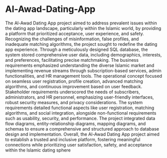 # Al-Awad-Dating-App
The Al-Awad Dating App project aimed to address prevalent issues within the dating app landscape, particularly within the Islamic world, by providing a platform that prioritized acceptance, user experience, and safety. Recognizing the challenges of misinformation, false profiles, and inadequate matching algorithms, the project sought to redefine the dating app experience. Through a meticulously designed SQL database, the system stored comprehensive user data, including demographics, interests, and preferences, facilitating precise matchmaking. The business requirements emphasized understanding the diverse Islamic market and implementing revenue streams through subscription-based services, admin functionalities, and HR management tools. The operational concept focused on seamless user registration, profile creation, advanced matching algorithms, and continuous improvement based on user feedback. Stakeholder requirements underscored the needs of subscribers, administrators, and HR personnel, emphasizing user-friendly interfaces, robust security measures, and privacy considerations. The system requirements detailed functional aspects like user registration, matching algorithms, and social integration, alongside non-functional requirements such as usability, security, and performance. The project integrated data flow diagrams, entity-relationship diagrams, mapping diagrams, and schemas to ensure a comprehensive and structured approach to database design and implementation. Overall, the Al-Awad Dating App project aimed to establish a trusted and inclusive platform, fostering meaningful connections while prioritizing user satisfaction, safety, and acceptance within the Islamic dating sphere
